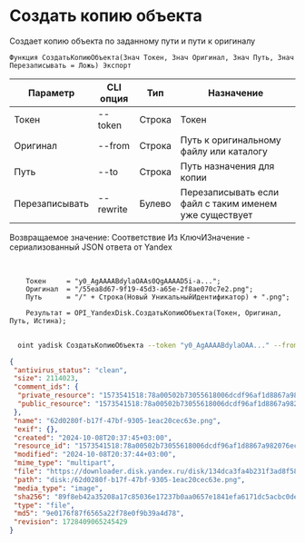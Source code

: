 ﻿---
sidebar_position: 5
---

# Создать копию объекта
 Создает копию объекта по заданному пути и пути к оригиналу



`Функция СоздатьКопиюОбъекта(Знач Токен, Знач Оригинал, Знач Путь, Знач Перезаписывать = Ложь) Экспорт`

  | Параметр | CLI опция | Тип | Назначение |
  |-|-|-|-|
  | Токен | --token | Строка | Токен |
  | Оригинал | --from | Строка | Путь к оригинальному файлу или каталогу |
  | Путь | --to | Строка | Путь назначения для копии |
  | Перезаписывать | --rewrite | Булево | Перезаписывать если файл с таким именем уже существует |

  
  Возвращаемое значение:   Соответствие Из КлючИЗначение - сериализованный JSON ответа от Yandex

<br/>




```bsl title="Пример кода"
    Токен     = "y0_AgAAAABdylaOAAs0QgAAAAD5i-a...";
    Оригинал  = "/55ea8d67-9f19-45d3-a65e-2f8ae070c7e2.png";
    Путь      = "/" + Строка(Новый УникальныйИдентификатор) + ".png";

    Результат = OPI_YandexDisk.СоздатьКопиюОбъекта(Токен, Оригинал, Путь, Истина);
```



```sh title="Пример команды CLI"
    
  oint yadisk СоздатьКопиюОбъекта --token "y0_AgAAAABdylaOAA..." --from "/Альпака.png" --to "/Альпака (копия).png" --rewrite %rewrite%

```

```json title="Результат"
{
 "antivirus_status": "clean",
 "size": 2114023,
 "comment_ids": {
  "private_resource": "1573541518:78a00502b73055618006dcdf96af1d8867a982076ecfb35fb57f6e6bd09ac053",
  "public_resource": "1573541518:78a00502b73055618006dcdf96af1d8867a982076ecfb35fb57f6e6bd09ac053"
 },
 "name": "62d0280f-b17f-47bf-9305-1eac20cec63e.png",
 "exif": {},
 "created": "2024-10-08T20:37:45+03:00",
 "resource_id": "1573541518:78a00502b73055618006dcdf96af1d8867a982076ecfb35fb57f6e6bd09ac053",
 "modified": "2024-10-08T20:37:44+03:00",
 "mime_type": "multipart",
 "file": "https://downloader.disk.yandex.ru/disk/134dca3fa4b231f3ad8f586d42d1633a159217bca10bcf3ebff5610ca8a0d776/6705a62a/gwThwhLBKYvLhQCNnqAHirWAoEC4dKsPFFzSTeWuFK5ceIUkIDC7fKzI6e0Ic1rFWZAX7ZAMHvmKl9PvgqcSEQ%3D%3D?uid=1573541518&filename=62d0280f-b17f-47bf-9305-1eac20cec63e.png&disposition=attachment&hash=&limit=0&content_type=multipart&owner_uid=1573541518&fsize=2114023&hid=03d7263840468e281bd0b238a26e7d0d&media_type=image&tknv=v2&etag=9e0176f87f6565a22f78e0f9b39a4d78",
 "path": "disk:/62d0280f-b17f-47bf-9305-1eac20cec63e.png",
 "media_type": "image",
 "sha256": "89f8eb42a35208a17c85036e17237b0aa0657e1841efa6171dc5acbc0dea9e18",
 "type": "file",
 "md5": "9e0176f87f6565a22f78e0f9b39a4d78",
 "revision": 1728409065245429
}
```
